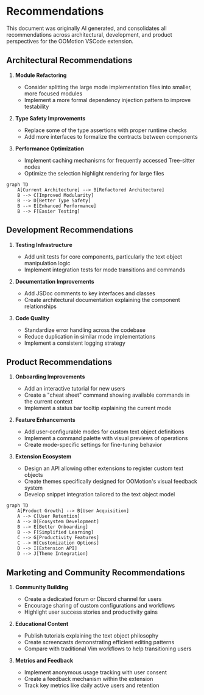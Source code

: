 # Recommendations

This document was originally AI generated, and consolidates all recommendations across architectural, development, and product perspectives for the OOMotion VSCode extension.

## Architectural Recommendations

1. **Module Refactoring**
   - Consider splitting the large mode implementation files into smaller, more focused modules
   - Implement a more formal dependency injection pattern to improve testability

2. **Type Safety Improvements**
   - Replace some of the type assertions with proper runtime checks
   - Add more interfaces to formalize the contracts between components

3. **Performance Optimization**
   - Implement caching mechanisms for frequently accessed Tree-sitter nodes
   - Optimize the selection highlight rendering for large files

```mermaid
graph TD
    A[Current Architecture] --> B[Refactored Architecture]
    B --> C[Improved Modularity]
    B --> D[Better Type Safety]
    B --> E[Enhanced Performance]
    B --> F[Easier Testing]
```

## Development Recommendations

1. **Testing Infrastructure**
   - Add unit tests for core components, particularly the text object manipulation logic
   - Implement integration tests for mode transitions and commands

2. **Documentation Improvements**
   - Add JSDoc comments to key interfaces and classes
   - Create architectural documentation explaining the component relationships

3. **Code Quality**
   - Standardize error handling across the codebase
   - Reduce duplication in similar mode implementations
   - Implement a consistent logging strategy

## Product Recommendations

1. **Onboarding Improvements**
   - Add an interactive tutorial for new users
   - Create a "cheat sheet" command showing available commands in the current context
   - Implement a status bar tooltip explaining the current mode

2. **Feature Enhancements**
   - Add user-configurable modes for custom text object definitions
   - Implement a command palette with visual previews of operations
   - Create mode-specific settings for fine-tuning behavior

3. **Extension Ecosystem**
   - Design an API allowing other extensions to register custom text objects
   - Create themes specifically designed for OOMotion's visual feedback system
   - Develop snippet integration tailored to the text object model

```mermaid
graph TD
    A[Product Growth] --> B[User Acquisition]
    A --> C[User Retention]
    A --> D[Ecosystem Development]
    B --> E[Better Onboarding]
    B --> F[Simplified Learning]
    C --> G[Productivity Features]
    C --> H[Customization Options]
    D --> I[Extension API]
    D --> J[Theme Integration]
```

## Marketing and Community Recommendations

1. **Community Building**
   - Create a dedicated forum or Discord channel for users
   - Encourage sharing of custom configurations and workflows
   - Highlight user success stories and productivity gains

2. **Educational Content**
   - Publish tutorials explaining the text object philosophy
   - Create screencasts demonstrating efficient editing patterns
   - Compare with traditional Vim workflows to help transitioning users

3. **Metrics and Feedback**
   - Implement anonymous usage tracking with user consent
   - Create a feedback mechanism within the extension
   - Track key metrics like daily active users and retention
